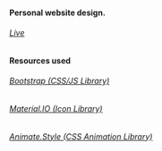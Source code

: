 #### **Personal website design.**
###### [Live](https://gamingonline.github.io/) 

#### Resources used
###### [Bootstrap (CSS/JS Library)](https://getbootstrap.com/)
###### [Material.IO (Icon Library)](https://material.io/)
###### [Animate.Style (CSS Animation Library)](https://animate.style/)
